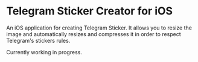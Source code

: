 # Telegram Sticker Creator for iOS

An iOS application for creating Telegram Sticker. It allows you to resize the image and automatically resizes and compresses it in order to respect Telegram's stickers rules.

Currently working in progress.